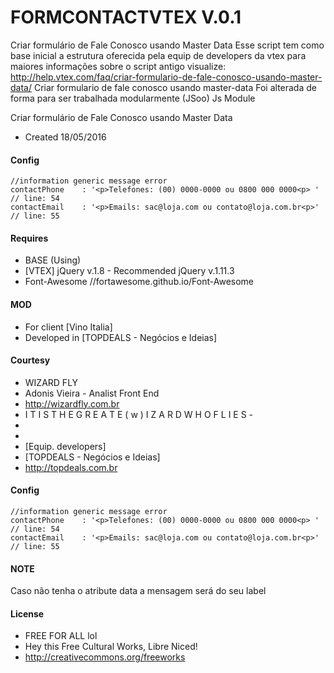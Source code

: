 # FORMCONTACTVTEX V.0.1

Criar formulário de Fale Conosco usando Master Data
Esse script tem como base inicial a estrutura oferecida pela equip de developers da vtex
para maiores informações sobre o script antigo visualize:
http://help.vtex.com/faq/criar-formulario-de-fale-conosco-usando-master-data/
Criar formulario de fale conosco usando master-data
Foi alterada de forma para ser trabalhada modularmente (JSoo) Js Module

Criar formulário de Fale Conosco usando Master Data

* Created 18/05/2016

#### Config

    //information generic message error
    contactPhone    : '<p>Telefones: (00) 0000-0000 ou 0800 000 0000<p> ' // line: 54
    contactEmail    : '<p>Emails: sac@loja.com ou contato@loja.com.br<p>' // line: 55

#### Requires
- BASE (Using)
- [VTEX] jQuery v.1.8 - Recommended jQuery v.1.11.3
- Font-Awesome //fortawesome.github.io/Font-Awesome

#### MOD
- For client [Vino Italia]
- Developed in [TOPDEALS - Negócios e Ideias]

#### Courtesy
- WIZARD FLY
- Adonis Vieira - Analist Front End
- http://wizardfly.com.br
- I T I S T H E G R E A T E ( w ) I Z A R D W H O F L I E S -
-
-
- [Equip. developers]
- [TOPDEALS - Negócios e Ideias]
- http://topdeals.com.br

#### Config

    //information generic message error
    contactPhone    : '<p>Telefones: (00) 0000-0000 ou 0800 000 0000<p> ' // line: 54
    contactEmail    : '<p>Emails: sac@loja.com ou contato@loja.com.br<p>' // line: 55

#### NOTE
Caso não tenha o atribute data a mensagem será do seu label

#### License

- FREE FOR ALL lol
- Hey this Free Cultural Works, Libre Niced!
- http://creativecommons.org/freeworks